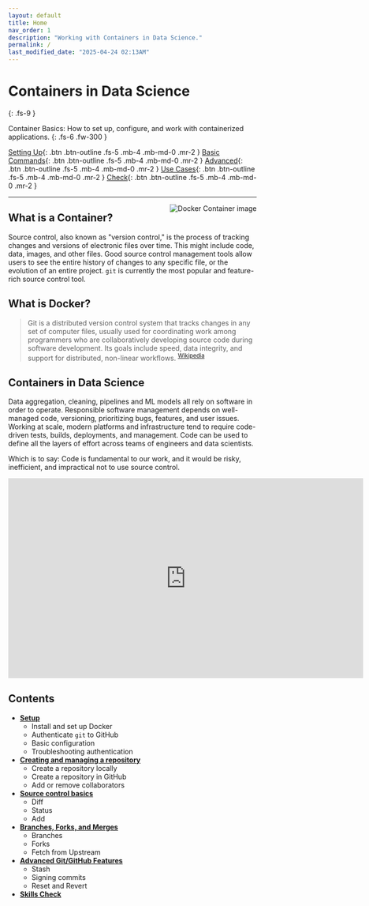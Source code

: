 ```yaml
---
layout: default
title: Home
nav_order: 1
description: "Working with Containers in Data Science."
permalink: /
last_modified_date: "2025-04-24 02:13AM"
---
```


# Containers in Data Science
{: .fs-9 }

Container Basics: How to set up, configure, and work with containerized applications.
{: .fs-6 .fw-300 }

[Setting Up](docs/setup/){: .btn .btn-outline .fs-5 .mb-4 .mb-md-0 .mr-2 }
[Basic Commands](docs/basics/){: .btn .btn-outline .fs-5 .mb-4 .mb-md-0 .mr-2 }
[Advanced](docs/advanced/){: .btn .btn-outline .fs-5 .mb-4 .mb-md-0 .mr-2 }
[Use Cases](docs/advanced/){: .btn .btn-outline .fs-5 .mb-4 .mb-md-0 .mr-2 }
[Check](docs/skills-check/){: .btn .btn-outline .fs-5 .mb-4 .mb-md-0 .mr-2 }

---

<img src="https://uvads.github.io/container-basics/assets/images/docker-container.png" style="float:right;max-width:40%;" alt="Docker Container image" />

## What is a Container?

Source control, also known as "version control," is the process of tracking changes and versions of electronic files over time. This might include code, data, images, and other files. Good source control management tools allow users to see the entire history of changes to any specific file, or the evolution of an entire project. `git` is currently the most popular and feature-rich source control tool.

## What is Docker?

> Git is a distributed version control system that tracks changes in any set of computer files, usually used for coordinating work among programmers who are collaboratively developing source code during software development. Its goals include speed, data integrity, and support for distributed, non-linear workflows. <sup>[Wikipedia](https://en.wikipedia.org/wiki/Git)</sup>

## Containers in Data Science

Data aggregation, cleaning, pipelines and ML models all rely on software in order to operate. Responsible software management depends on well-managed code, versioning, prioritizing bugs, features, and user issues. Working at scale, modern platforms and infrastructure tend to require code-driven tests, builds, deployments, and management. Code can be used to define all the layers of effort across teams of engineers and data scientists.

Which is to say: Code is fundamental to our work, and it would be risky, inefficient, and impractical not to use source control.

<iframe width="720" height="405" src="https://www.youtube.com/embed/3N3n9FzebAA?si=UH6ibNNWgXfn25Qe" title="YouTube video player" frameborder="0" allow="accelerometer; autoplay; clipboard-write; encrypted-media; gyroscope; picture-in-picture; web-share" referrerpolicy="strict-origin-when-cross-origin" allowfullscreen></iframe>


## Contents

- [**Setup**](docs/setup/)
  - Install and set up Docker
  - Authenticate `git` to GitHub
  - Basic configuration
  - Troubleshooting authentication
- [**Creating and managing a repository**](docs/creating-repositories/)
  - Create a repository locally
  - Create a repository in GitHub
  - Add or remove collaborators
- [**Source control basics**](docs/basics/)
  - Diff
  - Status
  - Add
- [**Branches, Forks, and Merges**](docs/forks-branches/)
  - Branches
  - Forks
  - Fetch from Upstream
- [**Advanced Git/GitHub Features**](docs/advanced/)
  - Stash
  - Signing commits
  - Reset and Revert
- [**Skills Check**](docs/skills-check/)

